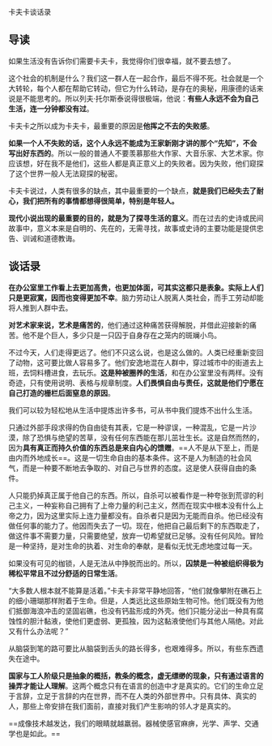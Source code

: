 卡夫卡谈话录


## 导读

如果生活没有告诉你们需要卡夫卡，我觉得你们很幸福，就不要去想了。

这个社会的机制是什么？我们这一群人在一起合作，最后不得不死。社会就是一个大转轮，每个人都在帮助它转动，但它为什么转动，是存在的奥秘，用康德的话来说是不能思考的。所以列夫·托尔斯泰说得很极端，他说：**有些人永远不会为自己生活，连一分钟都没有过**。

卡夫卡之所以成为卡夫卡，最重要的原因是**他挥之不去的失败感**。

**如果一个人不失败的话，这个人永远不能成为王家新刚才讲的那个“先知”，不会写出好东西的**。所以一般的普通人不要羡慕那些大作家、大音乐家、大艺术家。你应该想，好在我不是他们，这些人都是真正意义上的失败者。因为失败，他们窥探了这个世界一般人无法窥探的秘密。

卡夫卡说过，人类有很多的缺点，其中最重要的一个缺点，**就是我们已经失去了耐心，我们把所有的事情都想得很简单，特别是年轻人。**

**现代小说出现的最重要的目的，就是为了探寻生活的意义**。而在过去的史诗或民间故事中，意义本来是自明的、先在的，无需寻找，故事或史诗的主要功能是提供忠告、训诫和道德教诲。

## 谈话录

**在办公室里工作看上去更加高贵，也更加体面，可其实这都只是表象。实际上人们只是更寂寞，因而也变得更加不幸**。脑力劳动让人脱离人类社会，而手工劳动却能将人推到人群中去。

**对艺术家来说，艺术是痛苦的**，他们通过这种痛苦获得解脱，并借此迎接新的痛苦。他不是个巨人，多少只是一只囚于自身存在之笼内的斑斓小鸟。

不过今天，人们走得更远了。他们不只这么说，也是这么做的。人类已经重新变回了动物，这可要比做人容易多了。他们安逸地混在人群中，穿过城市中的街道去上班，去饲料槽进食，去玩乐。**这是种被圈养的生活**，和在办公室里没有两样。没有奇迹，只有使用说明、表格与规章制度。**人们畏惧自由与责任，这就是他们宁愿在自己打造的栅栏后面窒息的原因**。

我们可以较为轻松地从生活中提炼出许多书，可从书中我们提炼不出什么生活。

只通过外部手段求得的伪自由徒有其表，它是一种谬误，一种混乱，它是一片沙漠，除了恐惧与绝望的苦草，没有任何东西能在那儿茁壮生长。这是自然而然的，因为**具有真正而持久价值的东西总是来自内心的馈赠**。==人不是从下至上，而是由内而外地成长==。这是一切生命自由的基本条件。这不是人为制造的社会风气，而是一种要不断地去争取的、对自己与世界的态度。这是使人获得自由的条件。

人只能扔掉真正属于他自己的东西。所以，自杀可以被看作是一种夸张到荒谬的利己主义，一种妄称自己拥有了上帝力量的利己主义，然而在现实中根本没有什么上帝之力，因为这里实际上连力量都没有。自杀者只是因为无能而自杀。他已经没有做任何事的能力了。他因而失去了一切。现在，他把自己最后剩下的东西取走了，做这件事不需要力量，只需要绝望，放弃一切希望就已足够。没有任何风险。冒险是一种坚持，是对生命的执着、对生命的奉献，是看似无忧无虑地度过每一天。

如果没有可见的枷锁，人是无法从中挣脱而出的。所以，**囚禁是一种被组织得极为稀松平常且不过分舒适的日常生活**。

“大多数人根本就不能算是活着。”卡夫卡非常平静地回答，“他们就像攀附在礁石上的细小珊瑚那样附着于生命。但是，人类远比这些原始生物可怜。他们既没有为他们抵御海浪冲击的坚固岩礁，也没有钙盐形成的外壳。他们只能分泌出一种具有腐蚀性的胆汁黏液，使他们更虚弱、更孤独，因为这黏液使他们与其他人隔绝。对此又有什么办法呢？”

从脑袋到笔的路可要比从脑袋到舌头的路长得多，也艰难得多。所以，有些东西遗失在途中。

**国家与工人阶级只是抽象的概括，教条的概念，虚无缥缈的现象，只有通过语言的操弄才能让人理解**。这两个概念只有在语言的创造中才是真实的。它们的生命立足于言辞，立足于言辞的内在世界，而不在人类的外部世界中。只有具体、真实的人，那些上帝安排在我们面前，直接对我们产生影响的邻人才是真实的。

==成像技术越发达，我们的眼睛就越羸弱。器械使感官麻痹，光学、声学、交通学也是如此。==

